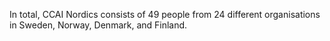 In total, CCAI Nordics consists of 49 people from 24 different organisations in Sweden, Norway, Denmark, and Finland.
